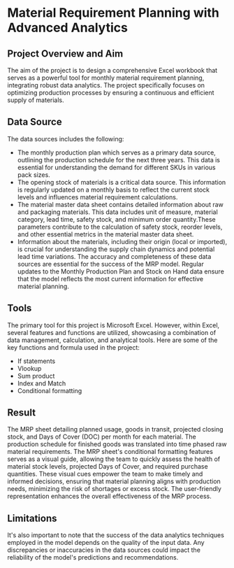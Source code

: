 # Material Requirement Planning with Advanced Analytics
## Project Overview and Aim
The aim of the project is to design a comprehensive Excel workbook that serves as a powerful tool for monthly material requirement planning, integrating robust data analytics. The project specifically focuses on optimizing production processes by ensuring a continuous and efficient supply of materials.
## Data Source
The data sources includes the following:
- The monthly production plan which serves as a primary data source, outlining the production schedule for the next three years. This data is essential for understanding the demand for different SKUs in various pack sizes.
- The opening stock of materials is a critical data source. This information is regularly updated on a monthly basis to reflect the current stock levels and influences material requirement calculations.
- The material master data sheet contains detailed information about raw and packaging materials. This data includes unit of measure, material category, lead time, safety stock, and minimum order quantity.These parameters contribute to the calculation of safety stock, reorder levels, and other essential metrics in the material master data sheet.
- Information about the materials, including their origin (local or imported), is crucial for understanding the supply chain dynamics and potential lead time variations.
The accuracy and completeness of these data sources are essential for the success of the MRP model. Regular updates to the Monthly Production Plan and Stock on Hand data ensure that the model reflects the most current information for effective material planning.
## Tools
The primary tool for this project is Microsoft Excel. However, within Excel, several features and functions are utilized, showcasing a combination of data management, calculation, and analytical tools. Here are some of the key functions and formula used in the project:
- If statements
- Vlookup
- Sum product
- Index and Match
- Conditional formatting
## Result
The MRP sheet detailing planned usage, goods in transit, projected closing stock, and Days of Cover (DOC) per month for each material. The production schedule for finished goods was translated into time phased raw material requirements. The MRP sheet's conditional formatting features serves as a visual guide, allowing the team to quickly assess the health of material stock levels, projected Days of Cover, and required purchase quantities. These visual cues empower the team to make timely and informed decisions, ensuring that material planning aligns with production needs, minimizing the risk of shortages or excess stock. The user-friendly representation enhances the overall effectiveness of the MRP process.

## Limitations
It's also important to note that the success of the data analytics techniques employed in the model depends on the quality of the input data. Any discrepancies or inaccuracies in the data sources could impact the reliability of the model's predictions and recommendations.
